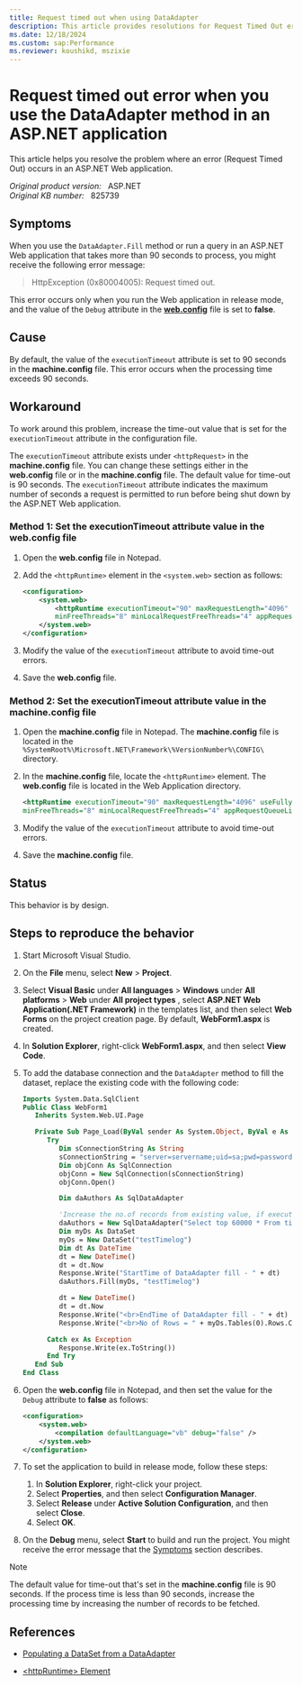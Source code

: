 ```yaml
---
title: Request timed out when using DataAdapter
description: This article provides resolutions for Request Timed Out error that occurs when you use the DataAdapter method or run a query that takes more than 90 seconds to process in an ASP.NET Web application.
ms.date: 12/18/2024
ms.custom: sap:Performance
ms.reviewer: koushikd, mszixie
---
```

# Request timed out error when you use the DataAdapter method in an ASP.NET application

This article helps you resolve the problem where an error (Request Timed Out) occurs in an ASP.NET Web application.

_Original product version:_ &nbsp; ASP.NET  
_Original KB number:_ &nbsp; 825739

## Symptoms

When you use the `DataAdapter.Fill` method or run a query in an ASP.NET Web application that takes more than 90 seconds to process, you might receive the following error message:

> HttpException (0x80004005): Request timed out.

This error occurs only when you run the Web application in release mode, and the value of the `Debug` attribute in the **[web.config](/aspnet/core/host-and-deploy/iis/web-config)** file is set to **false**.

## Cause

By default, the value of the `executionTimeout` attribute is set to 90 seconds in the **machine.config** file. This error occurs when the processing time exceeds 90 seconds.

## Workaround

To work around this problem, increase the time-out value that is set for the `executionTimeout` attribute in the configuration file.

The `executionTimeout` attribute exists under `<httpRequest>` in the **machine.config** file. You can change these settings either in the **web.config** file or in the **machine.config** file. The default value for time-out is 90 seconds. The `executionTimeout` attribute indicates the maximum number of seconds a request is permitted to run before being shut down by the ASP.NET Web application.

### Method 1: Set the executionTimeout attribute value in the web.config file

1. Open the **web.config** file in Notepad.
2. Add the `<httpRuntime>` element in the `<system.web>` section as follows:

    ```xml
    <configuration>
        <system.web>
            <httpRuntime executionTimeout="90" maxRequestLength="4096" useFullyQualifiedRedirectUrl="false"
            minFreeThreads="8" minLocalRequestFreeThreads="4" appRequestQueueLimit="100" />
        </system.web>
    </configuration>
    ```

3. Modify the value of the `executionTimeout` attribute to avoid time-out errors.
4. Save the **web.config** file.

### Method 2: Set the executionTimeout attribute value in the machine.config file

1. Open the **machine.config** file in Notepad. The **machine.config** file is located in the `%SystemRoot%\Microsoft.NET\Framework\%VersionNumber%\CONFIG\` directory.
2. In the **machine.config** file, locate the `<httpRuntime>` element. The **web.config** file is located in the Web Application directory.

    ```xml
    <httpRuntime executionTimeout="90" maxRequestLength="4096" useFullyQualifiedRedirectUrl="false"
    minFreeThreads="8" minLocalRequestFreeThreads="4" appRequestQueueLimit="100" />
    ```

3. Modify the value of the `executionTimeout` attribute to avoid time-out errors.
4. Save the **machine.config** file.

## Status

This behavior is by design.

## Steps to reproduce the behavior

1. Start Microsoft Visual Studio.
2. On the **File** menu, select **New** > **Project**.
3. Select **Visual Basic** under **All languages** > **Windows** under **All platforms** > **Web** under **All project types** , select **ASP.NET Web Application(.NET Framework)** in the templates list, and then select **Web Forms** on the project creation page. By default, **WebForm1.aspx** is created.
4. In **Solution Explorer**, right-click **WebForm1.aspx**, and then select **View Code**.
5. To add the database connection and the `DataAdapter` method to fill the dataset, replace the existing code with the following code:

    ```vb
    Imports System.Data.SqlClient
    Public Class WebForm1
       Inherits System.Web.UI.Page

       Private Sub Page_Load(ByVal sender As System.Object, ByVal e As System.EventArgs) Handles MyBase.Load
          Try
             Dim sConnectionString As String
             sConnectionString = "server=servername;uid=sa;pwd=password;database=testdatabase;"
             Dim objConn As SqlConnection
             objConn = New SqlConnection(sConnectionString)
             objConn.Open()

             Dim daAuthors As SqlDataAdapter

             'Increase the no.of records from existing value, if execution time is less than 90 sec.
             daAuthors = New SqlDataAdapter("Select top 60000 * From timelog (nolock)", objConn)
             Dim myDs As DataSet
             myDs = New DataSet("testTimelog")
             Dim dt As DateTime
             dt = New DateTime()
             dt = dt.Now
             Response.Write("StartTime of DataAdapter fill - " + dt)
             daAuthors.Fill(myDs, "testTimelog")

             dt = New DateTime()
             dt = dt.Now
             Response.Write("<br>EndTime of DataAdapter fill - " + dt)
             Response.Write("<br>No of Rows = " + myDs.Tables(0).Rows.Count.ToString())

          Catch ex As Exception
             Response.Write(ex.ToString())
          End Try
       End Sub
    End Class
    ```

6. Open the **web.config** file in Notepad, and then set the value for the `Debug` attribute to **false** as follows:

   ```xml
   <configuration>
       <system.web>
           <compilation defaultLanguage="vb" debug="false" />
       </system.web>
   </configuration>
   ```

7. To set the application to build in release mode, follow these steps:

    1. In **Solution Explorer**, right-click your project.
    2. Select **Properties**, and then select **Configuration Manager**.
    3. Select **Release** under **Active Solution Configuration**, and then select **Close**.
    4. Select **OK**.

8. On the **Debug** menu, select **Start** to build and run the project. You might receive the error message that the [Symptoms](#symptoms) section describes.

> [!NOTE]
> The default value for time-out that's set in the **machine.config** file is 90 seconds. If the process time is less than 90 seconds, increase the processing time by increasing the number of records to be fetched.

## References

- [Populating a DataSet from a DataAdapter](/previous-versions/dotnet/netframework-1.1/bh8kx08z(v=vs.71))

- [\<httpRuntime> Element](/previous-versions/dotnet/netframework-1.1/e1f13641(v=vs.71))
